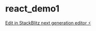 # react_demo1

[Edit in StackBlitz next generation editor ⚡️](https://stackblitz.com/~/github.com/Stephenjamws/react_demo1)
